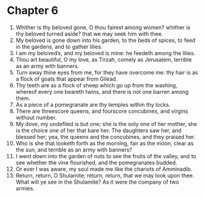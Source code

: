 # Chapter 6

1. Whither is thy beloved gone, O thou fairest among women? whither is thy beloved turned aside? that we may seek him with thee.
2. My beloved is gone down into his garden, to the beds of spices, to feed in the gardens, and to gather lilies.
3. I am my beloved’s, and my beloved is mine: he feedeth among the lilies.
4. Thou art beautiful, O my love, as Tirzah, comely as Jerusalem, terrible as an army with banners.
5. Turn away thine eyes from me, for they have overcome me: thy hair is as a flock of goats that appear from Gilead.
6. Thy teeth are as a flock of sheep which go up from the washing, whereof every one beareth twins, and there is not one barren among them.
7. As a piece of a pomegranate are thy temples within thy locks.
8. There are threescore queens, and fourscore concubines, and virgins without number.
9. My dove, my undefiled is but one; she is the only one of her mother, she is the choice one of her that bare her. The daughters saw her, and blessed her; yea, the queens and the concubines, and they praised her.
10. Who is she that looketh forth as the morning, fair as the moon, clear as the sun, and terrible as an army with banners?
11. I went down into the garden of nuts to see the fruits of the valley, and to see whether the vine flourished, and the pomegranates budded.
12. Or ever I was aware, my soul made me like the chariots of Amminadib.
13. Return, return, O Shulamite; return, return, that we may look upon thee. What will ye see in the Shulamite? As it were the company of two armies.

